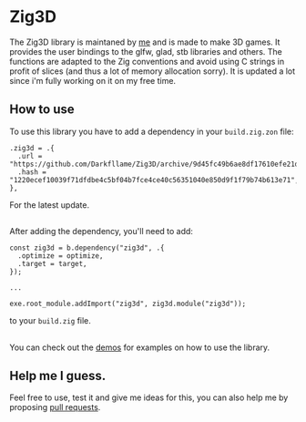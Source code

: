 # Zig3D

The Zig3D library is maintaned by [me](https://github.com/Darkfllame/) and is made to make 3D games. It provides the user bindings to the glfw, glad, stb libraries and others. The functions are adapted to the Zig conventions and avoid using C strings in profit of slices (and thus a lot of memory allocation sorry). It is updated a lot since i'm fully working on it on my free time.

## How to use

To use this library you have to add a dependency in your `build.zig.zon` file:
```zig
.zig3d = .{
  .url = "https://github.com/Darkfllame/Zig3D/archive/9d45fc49b6ae8df17610efe21dc008eb23a9e3b7.tar.gz",
  .hash = "1220ecef10039f71dfdbe4c5bf04b7fce4ce40c56351040e850d9f1f79b74b613e71",
},
```
For the latest update.

##

After adding the dependency, you'll need to add:
```zig
const zig3d = b.dependency("zig3d", .{
  .optimize = optimize,
  .target = target,
});

...

exe.root_module.addImport("zig3d", zig3d.module("zig3d"));
```
to your `build.zig` file.

##

You can check out the [demos](examples/) for examples on how to use the library.

## Help me I guess.

Feel free to use, test it and give me ideas for this, you can also help me by proposing [pull requests](https://github.com/Darkfllame/Zig3D/pulls).